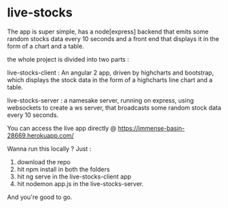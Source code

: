 # live-stocks

The app is super simple, has a node[express] backend that emits some random stocks data every 10 seconds and a front end that displays it in the form of a chart and a table. 

the whole project is divided into two parts : 

live-stocks-client : An angular 2 app, driven by highcharts and bootstrap, which displays the stock data in the form of a highcharts line chart and a table. 

live-stocks-server : a namesake server, running on express, using websockets to create a ws server, that broadcasts some random stock data every 10 seconds. 

You can access the live app directly @ https://immense-basin-28669.herokuapp.com/

Wanna run this locally ? Just : 

1. download the repo
2. hit npm install in both the folders
3. hit ng serve in the live-stocks-client app
4. hit nodemon app.js in the live-stocks-server. 

And you're good to go.
